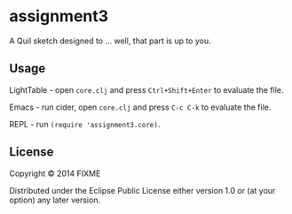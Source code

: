 # assignment3

A Quil sketch designed to ... well, that part is up to you.

## Usage

LightTable - open `core.clj` and press `Ctrl+Shift+Enter` to evaluate the file.

Emacs - run cider, open `core.clj` and press `C-c C-k` to evaluate the file.

REPL - run `(require 'assignment3.core)`.

## License

Copyright © 2014 FIXME

Distributed under the Eclipse Public License either version 1.0 or (at
your option) any later version.
